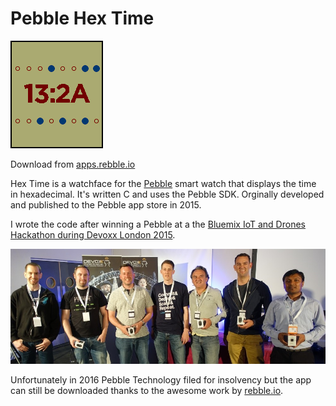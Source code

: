 Pebble Hex Time
===============

![](.screenshots/hextime-v2.png)

Download from [apps.rebble.io](https://apps.rebble.io/application/5590679e66735def770000a1)

Hex Time is a watchface for the [Pebble](https://en.wikipedia.org/wiki/Pebble_(watch)) smart watch that displays the time in hexadecimal. It's written C and uses the Pebble SDK. Orginally developed and published to the Pebble app store in 2015.

I wrote the code after winning a Pebble at a the [Bluemix IoT and Drones Hackathon during Devoxx London 2015](http://heidloff.net/article/06222015125447PMNHEETB.htm).

![](.screenshots/devoxx_UK_2015_IOT_hackathon.jpg)

Unfortunately in 2016 Pebble Technology filed for insolvency but the app can still be downloaded thanks to the awesome work by [rebble.io](https://rebble.io/).
